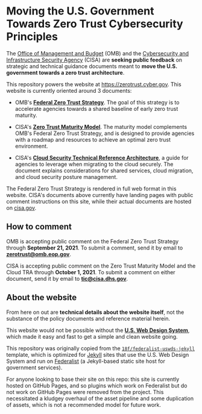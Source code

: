 # Moving the U.S. Government Towards Zero Trust Cybersecurity Principles

The [Office of Management and Budget](https://www.whitehouse.gov/omb/) (OMB) and the [Cybersecurity and Infrastructure Security Agency](https://cisa.gov) (CISA) are **seeking public feedback** on strategic and technical guidance documents meant to **move the U.S. government towards a zero trust architecture**.

This repository powers the website at https://zerotrust.cyber.gov. This website is currently oriented around 3 documents:

* OMB's **[Federal Zero Trust Strategy](https://zerotrust.cyber.gov/federal-zero-trust-strategy/)**. The goal of this strategy is to accelerate agencies towards a shared baseline of early zero trust maturity.

* CISA's **[Zero Trust Maturity Model](https://zerotrust.cyber.gov/zero-trust-maturity-model/)**. The maturity model complements OMB's Federal Zero Trust Strategy, and is designed to provide agencies with a roadmap and resources to achieve an optimal zero trust environment.

* CISA's **[Cloud Security Technical Reference Architecture](https://zerotrust.cyber.gov/cloud-security-technical-reference-architecture)**, a guide for agencies to leverage when migrating to the cloud securely. The document explains considerations for shared services, cloud migration, and cloud security posture management.

The Federal Zero Trust Strategy is rendered in full web format in this website. CISA's documents above currently have landing pages with public comment instructions on this site, while their actual documents are hosted on [cisa.gov](https://cisa.gov).

## How to comment

OMB is accepting public comment on the Federal Zero Trust Strategy through **September 21, 2021**. To submit a comment, send it by email to **[zerotrust@omb.eop.gov](mailto:zerotrust@omb.eop.gov?subject=[Public%20comment]%20)**.

CISA is accepting public comment on the Zero Trust Maturity Model and the Cloud TRA through **October 1, 2021**. To submit a comment on either document, send it by email to **[tic@cisa.dhs.gov](mailto:tic@cisa.dhs.gov)**.

## About the website

From here on out are **technical details about the website itself**, not the substance of the policy documents and reference material herein.

This website would not be possible without the **[U.S. Web Design System](https://designsystem.digital.gov)**, which made it easy and fast to get a simple and clean website going.

This repository was originally copied from the [`18f/federalist-uswds-jekyll`](https://github.com/18F/federalist-uswds-jekyll) template, which is optimized for [Jekyll](https://jekyllrb.com) sites that use the U.S. Web Design System and run on [Federalist](https://federalist.18f.gov) (a Jekyll-based static site host for government services).

For anyone looking to base their site on this repo: this site is currently hosted on GitHub Pages, and so plugins which work on Federalist but do not work on GitHub Pages were removed from the project. This necessitated a kludgey overhaul of the asset pipeline and some duplication of assets, which is not a recommended model for future work.

